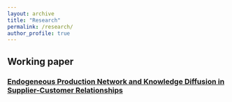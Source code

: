 ```yaml
---
layout: archive
title: "Research"
permalink: /research/
author_profile: true
---
```


## Working paper

### [Endogeneous Production Network and Knowledge Diffusion in Supplier-Customer Relationships](https://caibengbu.github.io/files/endo_prodnet_know_diff_abstract.pdf)
